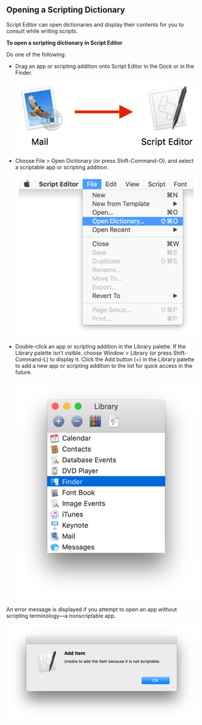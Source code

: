 ## Opening a Scripting Dictionary

Script Editor can open dictionaries and display their contents for you to consult while writing scripts.

**To open a scripting dictionary in Script Editor**

Do one of the following:

* Drag an app or scripting addition onto Script Editor in the Dock or in the Finder.

  ![image: ../Art/open_dictionary_drop_2x.png](Art/open_dictionary_drop_2x.png)
* Choose File > Open Dictionary (or press Shift-Command-O), and select a scriptable app or scripting addition.

  ![image: ../Art/script-editor_open-dictionary_menu_2x.png](Art/script-editor_open-dictionary_menu_2x.png)
* Double-click an app or scripting addition in the Library palette. If the Library palette isn’t visible, choose Window > Library (or press Shift-Command-L) to display it. Click the Add button (+) in the Library palette to add a new app or scripting addition to the list for quick access in the future.

  ![image: ../Art/script-editor_library_palette_2x.png](Art/script-editor_library_palette_2x.png)

An error message is displayed if you attempt to open an app without scripting terminology—a nonscriptable app.

![image: ../Art/script-editor_dictionary-error_2x.png](Art/script-editor_dictionary-error_2x.png)
